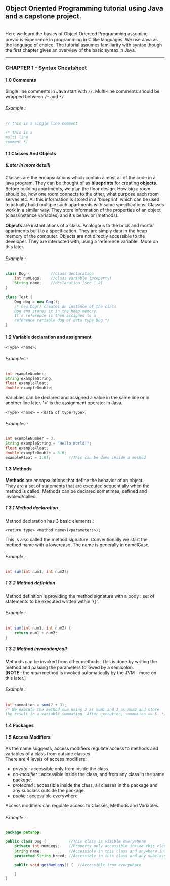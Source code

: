 ## Object Oriented Programming tutorial using Java and a capstone project.
<br />
Here we learn the basics of Object Oriented Programming assuming previous experience in programming in C like languages. We use Java as the language of choice. The tutorial assumes familiarity with syntax though the first chapter gives an overview of the basic syntax in Java.

---


### CHAPTER 1 - Syntax Cheatsheet


#### 1.0 Comments

Single line comments in Java start with ```//```. Multi-line comments should be wrapped between ```/*``` and ```*/```
###### Example :

```java
// this is a single line comment

/* This is a
multi line
comment */
```

#### 1.1 Classes And Objects
##### (Later in more detail)
Classes are the encapsulations which contain almost all of the code in a java program. They can be thought of as **blueprints** for creating **objects**.
Before building apartments, we plan the floor design. How big a room should be, how one room connects to the other, what purpose each room serves etc. All this information is stored in a 'blueprint' which can be used to actually build multiple such apartments with same specifications. 
Classes work in a similar way. They store information of the properties of an object (class/instance variables) and it's behavior (methods).

**Objects** are instantiations of a class. Analogous to the brick and mortar apartments built to a specification. They are simply data in the heap memory of the computer. Objects are not directly accessible to the developer. They are interacted with, using a 'reference variable'.
More on this later.

###### Example :

```java
class Dog {         //class declaration
	int numLegs; 	//class variable (property)
	String name;	//declaration [see 1.2]
}
```

```java
class Test {         
	Dog dog = new Dog();
	/* new Dog() creates an instance of the class 
	Dog and stores it in the heap memory.
	It's reference is then assigned to a 
	reference variable dog of data type Dog */
}
```


#### 1.2 Variable declaration and assignment

```
<Type> <name>;
```

###### Examples :
```java
int exampleNumber;
String exampleString;
float exampleFloat;
double exampleDouble;
```

Variables can be declared and assigned a value in the same line or in another line later.
'=' is the assignment operator in Java.

```
<Type> <name> = <data of type Type>;
```

###### Examples :
```java
int exampleNumber = 3;
String exampleString = "Hello World!";
float exampleFloat;
double exampleDouble = 3.0;
exampleFloat = 3.0f;		//This can be done inside a method
```

#### 1.3 Methods
**Methods** are encapsulations that define the behavior of an object.  
They are a set of statements that are executed sequentially when the method is called.
Methods can be declared sometimes, defined and invoked/called.

##### 1.3.1 Method declaration
Method declaration has 3 basic elements :
```
<return type> <method name>(<parameters>);
``` 
This is also called the method signature. Conventionally we start the method name with a lowercase. The name is generally in camelCase.
###### Example : 
```java
int sum(int num1, int num2);
```

##### 1.3.2 Method definition
Method definition is providing the method signature with a body : set of statements to be executed written within '{}'.
###### Example : 
```java
int sum(int num1, int num2) {
	return num1 + num2;
}
```

##### 1.3.2 Method invocation/call
Methods can be invoked from other methods. This is done by writing the method and passing the parameters followed by a semicolon.  
[**NOTE**
 : the *main* method is invoked automatically by the JVM - more on this later.]

###### Example : 
```java
int summation = sum(2 + 3);
/* We execute the method sum using 2 as num1 and 3 as num2 and store 
the result in a variable summation. After execution, summation == 5. */
```

#### 1.4 Packages

#### 1.5 Access Modifiers
As the name suggests, access modifiers regulate access to methods and variables of a class from outside classes.  
There are 4 levels of access modifiers:  

  - *private* : accessible only from inside the class.  
  - *no-modifier* : accessible inside the class, and from any class in the same package.  
  - *protected* : accessible inside the class, all classes in the package and any subclass outside the package.  
  - *public* : accessible everywhere.  

Access modifiers can regulate access to Classes, Methods and Variables.

###### Example :

```java
package petshop;

public class Dog {          //This class is visible everywhere 
	private int numLegs;	//Property only accessible inside this class
	String name;	        //Accessible in this class and anywhere in package petshop
	protected String breed; //Accessible in this class and any subclass of petshop.Dog

	public void getNumLegs() {  //Accessible from everywhere

	}
}
```


